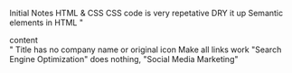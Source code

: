 Initial Notes HTML & CSS 
    CSS code is very repetative DRY it up 
    Semantic elements in HTML "<footer>content</footer>"
    Title has no company name or original icon 
    Make all links work "Search Engine Optimization" does nothing, "Social Media Marketing"  
    
